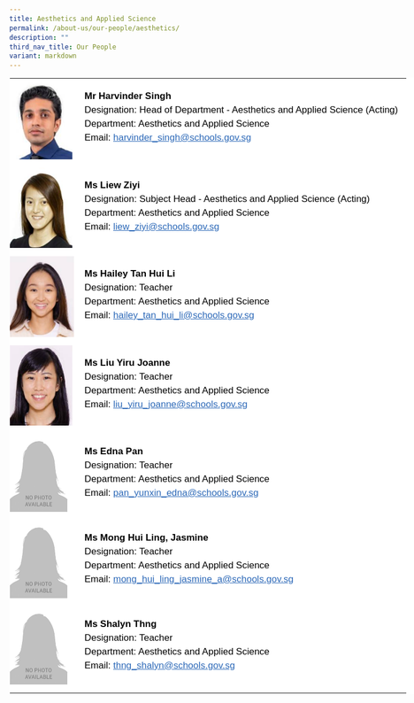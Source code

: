 ```yaml
---
title: Aesthetics and Applied Science
permalink: /about-us/our-people/aesthetics/
description: ""
third_nav_title: Our People
variant: markdown
---
```

<table style="margin: auto;
    outline: 0px;
    padding: 0px;
    border-collapse: collapse;
    clear: both;
    border: 1px solid transparent;
    table-layout: fixed;
    color: rgb(0, 0, 0);
    font-family: Helvetica, sans-serif;
    font-size: 17px;
    font-style: normal;
    font-variant-ligatures: normal;
    font-variant-caps: normal;
    font-weight: 400;
    letter-spacing: normal;
    orphans: 2;
    text-align: left;
    text-transform: none;
    white-space: normal;
    widows: 2;
    word-spacing: 0px;
    -webkit-text-stroke-width: 0px;
    background-color: rgb(255, 255, 255);
    text-decoration-thickness: initial;
    text-decoration-style: initial;
    text-decoration-color: initial;
    width: 840px;" class="ive_eobj_center ives_tab_kosong">
  <tbody style="margin: 0px; outline: 0px; padding: 0px">
    <tr style="margin: 0px; outline: 0px; padding: 0px">
      <td style="margin: 0px;
          outline: 0px;
          padding: 0px 15px 15px 0px;
          vertical-align: top;
          width: 120px;">
        <img style="margin: 0px 10px 0px 0px;
            outline: 0px;
            padding: 0px;
            border: none;
            max-width: 100%;
            float: left;
            width: 113px;
            height: 146px;" class="ive_eobj_left" alt="Harvinder Singh_1.jpg" src="/images/Arts_Education/Harvinder%20Singh_1.jpeg"><br style="margin: 0px; outline: 0px; padding: 0px">
      </td>
      <td style="margin: 0px;
          outline: 0px;
          padding: 0px 15px 15px 0px;
          vertical-align: top;">
        <br style="margin: 0px; outline: 0px; padding: 0px">
        <div style="margin: 0px;
            outline: 0px;
            padding: 0px;
            line-height: 24.99px;
            color: rgb(0, 0, 0);
            font-family: Helvetica, sans-serif;
            font-size: 17px;
            font-weight: 400;">
          <b style="margin: 0px; outline: 0px; padding: 0px">Mr&nbsp;</b><span style="margin: 0px;
              outline: 0px;
              padding: 0px;
              background-color: initial;"><b style="margin: 0px; outline: 0px; padding: 0px">Harvinder Singh</b></span>
        </div>
        <div style="margin: 0px;
            outline: 0px;
            padding: 0px;
            line-height: 24.99px;
            color: rgb(0, 0, 0);
            font-family: Helvetica, sans-serif;
            font-size: 17px;
            font-weight: 400;">
          Designation: Head of Department - Aesthetics and Applied Science (Acting)
        </div>
        <div style="margin: 0px;
            outline: 0px;
            padding: 0px;
            line-height: 24.99px;
            color: rgb(0, 0, 0);
            font-family: Helvetica, sans-serif;
            font-size: 17px;
            font-weight: 400;">
          Department: Aesthetics and Applied Science
        </div>
        <div style="margin: 0px;
            outline: 0px;
            padding: 0px;
            line-height: 24.99px;
            color: rgb(0, 0, 0);
            font-family: Helvetica, sans-serif;
            font-size: 17px;
            font-weight: 400;">
          Email:<span>&nbsp;</span><a style="margin: 0px;
              outline: 0px;
              padding: 0px;
              color: rgb(42, 103, 183);
              text-decoration: underline;" target="" href="mailto:harvinder_singh@schools.gov.sg">harvinder_singh@schools.gov.sg</a>
        </div>
      </td>
    </tr>
		<tr style="margin: 0px; outline: 0px; padding: 0px">
      <td style="margin: 0px;
          outline: 0px;
          padding: 0px 15px 15px 0px;
          vertical-align: top;">
        <img style="margin: 0px 10px 0px 0px;
            outline: 0px;
            padding: 0px;
            border: none;
            max-width: 100%;
            float: left;
            width: 113px;
            height: 145px;" class="ive_eobj_left" alt="sl_a_lady.png" src="/images/Arts_Education/liew_ziyi.jpg">
      </td>
      <td style="margin: 0px;
          outline: 0px;
          padding: 0px 15px 15px 0px;
          vertical-align: top;">
        <br style="margin: 0px; outline: 0px; padding: 0px">
        <div style="margin: 0px;
            outline: 0px;
            padding: 0px;
            line-height: 24.99px;
            color: rgb(0, 0, 0);
            font-family: Helvetica, sans-serif;
            font-size: 17px;
            font-weight: 400;">
          <b style="margin: 0px; outline: 0px; padding: 0px">Ms Liew Ziyi</b>
        </div>
        <div style="margin: 0px;
            outline: 0px;
            padding: 0px;
            line-height: 24.99px;
            color: rgb(0, 0, 0);
            font-family: Helvetica, sans-serif;
            font-size: 17px;
            font-weight: 400;">
          Designation: Subject Head - Aesthetics and Applied Science (Acting)
        </div>
        <div style="margin: 0px;
            outline: 0px;
            padding: 0px;
            line-height: 24.99px;
            color: rgb(0, 0, 0);
            font-family: Helvetica, sans-serif;
            font-size: 17px;
            font-weight: 400;">
          Department: Aesthetics and Applied Science
        </div>
        <div style="margin: 0px;
            outline: 0px;
            padding: 0px;
            line-height: 24.99px;
            color: rgb(0, 0, 0);
            font-family: Helvetica, sans-serif;
            font-size: 17px;
            font-weight: 400;">
          Email:<span>&nbsp;</span><a style="margin: 0px;
              outline: 0px;
              padding: 0px;
              color: rgb(42, 103, 183);
              text-decoration: underline;" target="" href="mailto:liew_ziyi@schools.gov.sg">liew_ziyi@schools.gov.sg</a>
        </div>
      </td>
    </tr>
    <tr style="margin: 0px; outline: 0px; padding: 0px">
      <td style="margin: 0px;
          outline: 0px;
          padding: 0px 15px 15px 0px;
          vertical-align: top;">
        <img style="margin: 0px 10px 0px 0px;
            outline: 0px;
            padding: 0px;
            border: none;
            max-width: 100%;
            float: left;
            width: 116px;
            height: 146px;" class="ive_eobj_left" alt="Tan Hui Li.jpg" src="/images/Arts_Education/Hailey.jpg"><br style="margin: 0px; outline: 0px; padding: 0px">
      </td>
      <td style="margin: 0px;
          outline: 0px;
          padding: 0px 15px 15px 0px;
          vertical-align: top;">
        <br style="margin: 0px; outline: 0px; padding: 0px">
        <div style="margin: 0px;
            outline: 0px;
            padding: 0px;
            line-height: 24.99px;
            color: rgb(0, 0, 0);
            font-family: Helvetica, sans-serif;
            font-size: 17px;
            font-weight: 400;">
          <b style="margin: 0px; outline: 0px; padding: 0px">Ms Hailey Tan Hui Li</b>
        </div>
        <div style="margin: 0px;
            outline: 0px;
            padding: 0px;
            line-height: 24.99px;
            color: rgb(0, 0, 0);
            font-family: Helvetica, sans-serif;
            font-size: 17px;
            font-weight: 400;">
          Designation: Teacher
        </div>
        <div style="margin: 0px;
            outline: 0px;
            padding: 0px;
            line-height: 24.99px;
            color: rgb(0, 0, 0);
            font-family: Helvetica, sans-serif;
            font-size: 17px;
            font-weight: 400;">
          Department: Aesthetics and Applied Science
        </div>
        <div style="margin: 0px;
            outline: 0px;
            padding: 0px;
            line-height: 24.99px;
            color: rgb(0, 0, 0);
            font-family: Helvetica, sans-serif;
            font-size: 17px;
            font-weight: 400;">
          Email:<span>&nbsp;</span><a style="margin: 0px;
              outline: 0px;
              padding: 0px;
              color: rgb(42, 103, 183);
              text-decoration: underline;" target="" href="mailto:hailey_tan_hui_li@schools.gov.sg">hailey_tan_hui_li@schools.gov.sg</a>
        </div>
      </td>
    </tr>
    <tr style="margin: 0px; outline: 0px; padding: 0px">
      <td style="margin: 0px;
          outline: 0px;
          padding: 0px 15px 15px 0px;
          vertical-align: top;">
        <img style="margin: 0px 10px 0px 0px;
            outline: 0px;
            padding: 0px;
            border: none;
            max-width: 100%;
            float: left;
            width: 113px;
            height: 145px;" class="ive_eobj_left" alt="sl_a_lady.png" src="/images/Arts_Education/Joanne Liu.jpg">
      </td>
      <td style="margin: 0px;
          outline: 0px;
          padding: 0px 15px 15px 0px;
          vertical-align: top;">
        <br style="margin: 0px; outline: 0px; padding: 0px">
        <div style="margin: 0px;
            outline: 0px;
            padding: 0px;
            line-height: 24.99px;
            color: rgb(0, 0, 0);
            font-family: Helvetica, sans-serif;
            font-size: 17px;
            font-weight: 400;">
          <b style="margin: 0px; outline: 0px; padding: 0px">Ms Liu Yiru Joanne</b>
        </div>
        <div style="margin: 0px;
            outline: 0px;
            padding: 0px;
            line-height: 24.99px;
            color: rgb(0, 0, 0);
            font-family: Helvetica, sans-serif;
            font-size: 17px;
            font-weight: 400;">
          Designation: Teacher
        </div>
        <div style="margin: 0px;
            outline: 0px;
            padding: 0px;
            line-height: 24.99px;
            color: rgb(0, 0, 0);
            font-family: Helvetica, sans-serif;
            font-size: 17px;
            font-weight: 400;">
          Department: Aesthetics and Applied Science
        </div>
        <div style="margin: 0px;
            outline: 0px;
            padding: 0px;
            line-height: 24.99px;
            color: rgb(0, 0, 0);
            font-family: Helvetica, sans-serif;
            font-size: 17px;
            font-weight: 400;">
          Email:<span>&nbsp;</span><a style="margin: 0px;
              outline: 0px;
              padding: 0px;
              color: rgb(42, 103, 183);
              text-decoration: underline;" target="" href="mailto:liu_yiru_joanne@schools.gov.sg">liu_yiru_joanne@schools.gov.sg</a>
        </div>
      </td>
    </tr>
			 <tr style="margin: 0px; outline: 0px; padding: 0px">
      <td style="margin: 0px;
          outline: 0px;
          padding: 0px 15px 15px 0px;
          vertical-align: top;">
        <img src="/images/sl_a_lady.png" alt="test.jpg" class="ive_eobj_left" style="margin: 0px 10px 0px 0px;
            outline: 0px;
            padding: 0px;
            border: none;
            max-width: 100%;
            float: left;
            width: 104px;
            height: 141px;"><br style="margin: 0px; outline: 0px; padding: 0px">
      </td>
      <td style="margin: 0px;
          outline: 0px;
          padding: 0px 15px 15px 0px;
          vertical-align: top;">
        <br style="margin: 0px; outline: 0px; padding: 0px">
        <div style="margin: 0px;
            outline: 0px;
            padding: 0px;
            line-height: 24.99px;
            color: rgb(0, 0, 0);
            font-family: Helvetica, sans-serif;
            font-size: 17px;
            font-weight: 400;">
          <b style="margin: 0px; outline: 0px; padding: 0px">Ms Edna Pan</b>
        </div>
        <div style="margin: 0px;
            outline: 0px;
            padding: 0px;
            line-height: 24.99px;
            color: rgb(0, 0, 0);
            font-family: Helvetica, sans-serif;
            font-size: 17px;
            font-weight: 400;">
          Designation: Teacher
        </div>
        <div style="margin: 0px;
            outline: 0px;
            padding: 0px;
            line-height: 24.99px;
            color: rgb(0, 0, 0);
            font-family: Helvetica, sans-serif;
            font-size: 17px;
            font-weight: 400;">
          Department: Aesthetics and Applied Science
        </div>
        <div style="margin: 0px;
            outline: 0px;
            padding: 0px;
            line-height: 24.99px;
            color: rgb(0, 0, 0);
            font-family: Helvetica, sans-serif;
            font-size: 17px;
            font-weight: 400;">
          Email:<span>&nbsp;</span><a href="mailto:pan_yunxin_edna@schools.gov.sg" target="" style="margin: 0px;
              outline: 0px;
              padding: 0px;
              color: rgb(42, 103, 183);
              text-decoration: underline;">pan_yunxin_edna@schools.gov.sg</a>
        </div>
      </td>
		</tr>
		 <tr style="margin: 0px; outline: 0px; padding: 0px">
      <td style="margin: 0px;
          outline: 0px;
          padding: 0px 15px 15px 0px;
          vertical-align: top;">
        <img src="/images/sl_a_lady.png" alt="test.jpg" class="ive_eobj_left" style="margin: 0px 10px 0px 0px;
            outline: 0px;
            padding: 0px;
            border: none;
            max-width: 100%;
            float: left;
            width: 104px;
            height: 141px;"><br style="margin: 0px; outline: 0px; padding: 0px">
      </td>
      <td style="margin: 0px;
          outline: 0px;
          padding: 0px 15px 15px 0px;
          vertical-align: top;">
        <br style="margin: 0px; outline: 0px; padding: 0px">
        <div style="margin: 0px;
            outline: 0px;
            padding: 0px;
            line-height: 24.99px;
            color: rgb(0, 0, 0);
            font-family: Helvetica, sans-serif;
            font-size: 17px;
            font-weight: 400;">
          <b style="margin: 0px; outline: 0px; padding: 0px">Ms Mong Hui Ling, Jasmine</b>
        </div>
        <div style="margin: 0px;
            outline: 0px;
            padding: 0px;
            line-height: 24.99px;
            color: rgb(0, 0, 0);
            font-family: Helvetica, sans-serif;
            font-size: 17px;
            font-weight: 400;">
          Designation: Teacher
        </div>
        <div style="margin: 0px;
            outline: 0px;
            padding: 0px;
            line-height: 24.99px;
            color: rgb(0, 0, 0);
            font-family: Helvetica, sans-serif;
            font-size: 17px;
            font-weight: 400;">
          Department: Aesthetics and Applied Science
        </div>
        <div style="margin: 0px;
            outline: 0px;
            padding: 0px;
            line-height: 24.99px;
            color: rgb(0, 0, 0);
            font-family: Helvetica, sans-serif;
            font-size: 17px;
            font-weight: 400;">
          Email:<span>&nbsp;</span><a href="mailto:thng_shalyn@schools.gov.sg" target="" style="margin: 0px;
              outline: 0px;
              padding: 0px;
              color: rgb(42, 103, 183);
              text-decoration: underline;">mong_hui_ling_jasmine_a@schools.gov.sg</a>
        </div>
      </td>
		</tr>
			 <tr style="margin: 0px; outline: 0px; padding: 0px">
      <td style="margin: 0px;
          outline: 0px;
          padding: 0px 15px 15px 0px;
          vertical-align: top;">
        <img src="/images/sl_a_lady.png" alt="test.jpg" class="ive_eobj_left" style="margin: 0px 10px 0px 0px;
            outline: 0px;
            padding: 0px;
            border: none;
            max-width: 100%;
            float: left;
            width: 104px;
            height: 141px;"><br style="margin: 0px; outline: 0px; padding: 0px">
      </td>
      <td style="margin: 0px;
          outline: 0px;
          padding: 0px 15px 15px 0px;
          vertical-align: top;">
        <br style="margin: 0px; outline: 0px; padding: 0px">
        <div style="margin: 0px;
            outline: 0px;
            padding: 0px;
            line-height: 24.99px;
            color: rgb(0, 0, 0);
            font-family: Helvetica, sans-serif;
            font-size: 17px;
            font-weight: 400;">
          <b style="margin: 0px; outline: 0px; padding: 0px">Ms Shalyn Thng</b>
        </div>
        <div style="margin: 0px;
            outline: 0px;
            padding: 0px;
            line-height: 24.99px;
            color: rgb(0, 0, 0);
            font-family: Helvetica, sans-serif;
            font-size: 17px;
            font-weight: 400;">
          Designation: Teacher
        </div>
        <div style="margin: 0px;
            outline: 0px;
            padding: 0px;
            line-height: 24.99px;
            color: rgb(0, 0, 0);
            font-family: Helvetica, sans-serif;
            font-size: 17px;
            font-weight: 400;">
          Department: Aesthetics and Applied Science
        </div>
        <div style="margin: 0px;
            outline: 0px;
            padding: 0px;
            line-height: 24.99px;
            color: rgb(0, 0, 0);
            font-family: Helvetica, sans-serif;
            font-size: 17px;
            font-weight: 400;">
          Email:<span>&nbsp;</span><a href="mailto:thng_shalyn@schools.gov.sg" target="" style="margin: 0px;
              outline: 0px;
              padding: 0px;
              color: rgb(42, 103, 183);
              text-decoration: underline;">thng_shalyn@schools.gov.sg</a>
        </div>
      </td>
		</tr>
  </tbody>
</table>